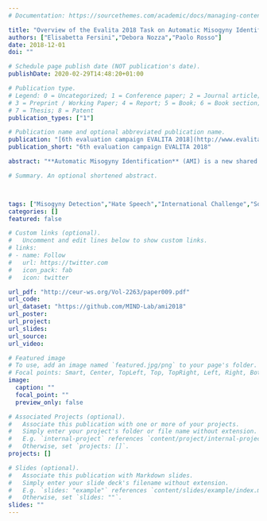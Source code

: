 ```yaml
---
# Documentation: https://sourcethemes.com/academic/docs/managing-content/

title: "Overview of the Evalita 2018 Task on Automatic Misogyny Identification (AMI)"
authors: ["Elisabetta Fersini","Debora Nozza","Paolo Rosso"]
date: 2018-12-01
doi: ""

# Schedule page publish date (NOT publication's date).
publishDate: 2020-02-29T14:48:20+01:00

# Publication type.
# Legend: 0 = Uncategorized; 1 = Conference paper; 2 = Journal article;
# 3 = Preprint / Working Paper; 4 = Report; 5 = Book; 6 = Book section;
# 7 = Thesis; 8 = Patent
publication_types: ["1"]

# Publication name and optional abbreviated publication name.
publication: "[6th evaluation campaign EVALITA 2018](http://www.evalita.it/2018)"
publication_short: "6th evaluation campaign EVALITA 2018"

abstract: "**Automatic Misogyny Identification** (AMI) is a new shared task proposed for the first time at the Evalita 2018 evaluation campaign. The AMI challenge, based on both **Italian and English** tweets, is distinguished into two subtasks, i.e. Subtask A on misogyny identification and Subtask B about misogynistic behaviour categorization and target classification. Regarding the Italian language, we have received a total of 13 runs for Subtask A and 11 runs for Subtask B. Concerning the English language, we received 26 submissions for Subtask A and 23 runs for Subtask B. The participating systems have been distinguished according to the language, counting 6 teams for Italian and 10 teams for English. We present here an overview of the AMI shared task, the datasets, the evaluation methodology, the results obtained by the participants and a discussion of the methodology adopted by the teams. Finally, we draw some conclusions and discuss future work"

# Summary. An optional shortened abstract.



tags: ["Misogyny Detection","Hate Speech","International Challenge","Social Media","NLP"]
categories: []
featured: false

# Custom links (optional).
#   Uncomment and edit lines below to show custom links.
# links:
# - name: Follow
#   url: https://twitter.com
#   icon_pack: fab
#   icon: twitter

url_pdf: "http://ceur-ws.org/Vol-2263/paper009.pdf"
url_code:
url_dataset: "https://github.com/MIND-Lab/ami2018"
url_poster:
url_project:
url_slides:
url_source:
url_video:

# Featured image
# To use, add an image named `featured.jpg/png` to your page's folder. 
# Focal points: Smart, Center, TopLeft, Top, TopRight, Left, Right, BottomLeft, Bottom, BottomRight.
image:
  caption: ""
  focal_point: ""
  preview_only: false

# Associated Projects (optional).
#   Associate this publication with one or more of your projects.
#   Simply enter your project's folder or file name without extension.
#   E.g. `internal-project` references `content/project/internal-project/index.md`.
#   Otherwise, set `projects: []`.
projects: []

# Slides (optional).
#   Associate this publication with Markdown slides.
#   Simply enter your slide deck's filename without extension.
#   E.g. `slides: "example"` references `content/slides/example/index.md`.
#   Otherwise, set `slides: ""`.
slides: ""
---
```

